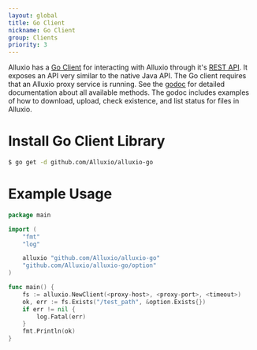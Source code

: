 ```yaml
---
layout: global
title: Go Client
nickname: Go Client
group: Clients
priority: 3
---
```


Alluxio has a [Go Client](https://github.com/Alluxio/alluxio-go) for interacting with Alluxio through it's 
[REST API](Clients-Rest.html). It exposes an API very similar to the native Java API. The Go client requires 
that an Alluxio proxy service is running. See the [godoc](http://godoc.org/github.com/Alluxio/alluxio-go) 
for detailed documentation about all available methods. The godoc includes examples of how to download, 
upload, check existence, and list status for files in Alluxio.

# Install Go Client Library
```bash
$ go get -d github.com/Alluxio/alluxio-go
```

# Example Usage

```go
package main

import (
	"fmt"
	"log"

	alluxio "github.com/Alluxio/alluxio-go"
	"github.com/Alluxio/alluxio-go/option"
)

func main() {
	fs := alluxio.NewClient(<proxy-host>, <proxy-port>, <timeout>)
	ok, err := fs.Exists("/test_path", &option.Exists{})
	if err != nil {
		log.Fatal(err)
	}
	fmt.Println(ok)
}
```
